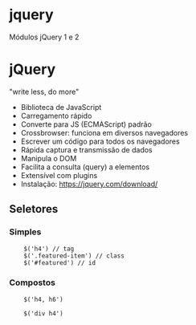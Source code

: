 # jquery
 Módulos jQuery 1 e 2

# jQuery

"write less, do more"

- Biblioteca de JavaScript
- Carregamento rápido
- Converte para JS (ECMAScript) padrão 
- Crossbrowser: funciona em diversos navegadores
- Escrever um código para todos os navegadores
- Rápida captura e transmissão de dados 
- Manipula o DOM
- Facilita a consulta (query) a elementos
- Extensível com plugins
- Instalação: https://jquery.com/download/

## Seletores

### Simples

```
    $('h4') // tag
    $('.featured-item') // class
    $('#featured') // id
```

### Compostos 

```
    $('h4, h6')

    $('div h4')

```
